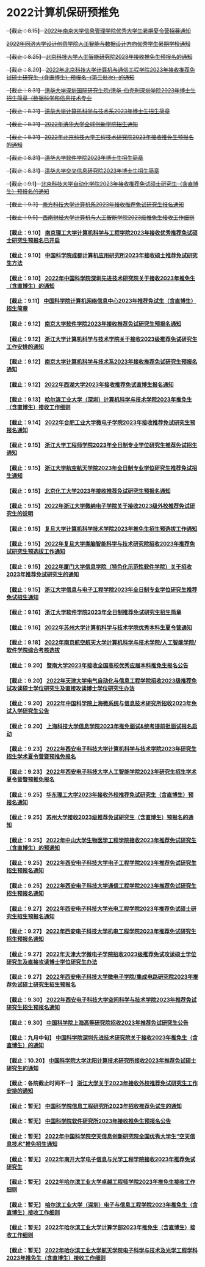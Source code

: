 
#  2022计算机保研预推免

~~【截止：8.15】 [2022年南京大学信息管理学院优秀大学生暑期夏令营招募通知](https://im.nju.edu.cn/c5/af/c13263a574895/page.htm)~~

~~[2022年同济大学设计创意学院人工智能与数据设计方向优秀学生暑期学校通知](https://mp.weixin.qq.com/s/K6grG2Z4e796p09jYnqVYA)~~

~~【截止：8.25】 [北京科技大学人工智能研究院2023年接收推免生预报名的通知](https://ai.ustb.edu.cn/xwgg/tzgg/6f365bb1829046e2b4b970b28bf62b07.htm)~~

~~【截止：8.29】 [2022年北京科技大学计算机与通信工程学院2023年接收推荐免试硕士研究生（含直博生）预报名（第二批次）的通知](https://docs.qq.com/scenario/link.html?url=http%3A%2F%2Fscce.ustb.edu.cn%2Fxinwentongzhi%2Ftongzhigonggao%2F2022-08-22%2F1919.html&pid=300000000$JucHifGCWWSS&cid=144115352734164137)~~

~~【截止：8.31】 [清华大学深圳国际研究生院/清华-伯克利深圳学院2023年博士生招生简章（数据科学和信息技术专业](https://www.sigs.tsinghua.edu.cn/2022/0727/c118a56261/page.htm)~~

~~【截止：8.31】 [清华大学计算机科学与技术系2023年博士生招生简章](https://yzbm.tsinghua.edu.cn/publish/s03/s0302/detail/79f6c17e-8b2a-446b-b8a8-cfb3e5535128?yxsdm=024)~~

~~【截止：8.31】 [2022年清华大学全球创新学院招生通知](https://gix.tsinghua.edu.cn/zs1.htm)~~

~~【截止：8.31】 [2022年北京科技大学工程技术研究院2023年接收推免生预报名的通知](http://iet.ustb.edu.cn/articledetail.asp?cateID=1&boardAID=0&boardBID=0&categoryID=0&deptAID=0&ID=847)~~

~~【截止：8.31】 [清华大学软件学院2023年博士生招生简章](https://yzbm.tsinghua.edu.cn/publish/s03/s0302/detail/678922c3-3e94-461c-919d-36fa61ac87a5?yxsdm=410)~~

~~【截止：8.31】 [清华大学交叉信息研究院2023年博士生招生简章](https://yzbm.tsinghua.edu.cn/publish/s03/s0302/detail/c328b8df-af6a-40d3-afad-19ccc7770c06?yxsdm=047)~~

~~【截止：9.1】 [北京科技大学自动化学院2023年接收推荐免试硕士研究生（含直博生）预报名的通知](http://saee.ustb.edu.cn/gonggaogongshi/20220816/1405.html)~~

~~【截止：9.3】 [南方科技大学计算机系2023年接收推荐免试研究生报名通知](https://cse.sustech.edu.cn/cn/news/view/id/938)~~

~~【截止：9.5】 [西南财经大学计算机与人工智能学院2023级推免生接收工作细则](https://yz.swufe.edu.cn/chaxun/yzb/tms/2023/jiuyue/bm/011.pdf)~~

#### 【截止：9.10】 [南京理工大学计算机科学与工程学院2023年接收优秀推荐免试硕士研究生预报名已开启](https://cs.njust.edu.cn/94/70/c1820a300144/page.htm)
#### 【截止：9.10】 [中国科学院成都计算机应用研究所2023年接收硕士推荐免试研究生方法](http://www.casit.ac.cn/news/tongzhi/202208/16231.html)
#### 【截止：9.10】 [2022年中国科学院深圳先进技术研究院关于接收2023年推免生（含直博生）的通知](https://docs.qq.com/scenario/link.html?url=https%3A%2F%2Fwww.siat.ac.cn%2Fyjsjy2016%2Fzsjs2016%2F202208%2Ft20220819_6501718.html&pid=300000000$JBANFUDSirKY&cid=144115352734164137)
#### 【截止：9.11】 [中国科学院计算机网络信息中心2023年推荐免试生（含直博生）招生简章](http://cnic.cas.cn/zszp/202208/t20220822_6502607.html)
#### 【截止：9.12】 [南京大学软件学院2023年接收推荐免试研究生预报名通知](https://software.nju.edu.cn/tzgg/20220817/i226517.html)
#### 【截止：9.12】 [浙江大学计算机科学与技术学院关于接收2023级推荐免试研究生工作安排的通知](http://www.cs.zju.edu.cn/csen/2022/0817/c26739a2609415/page.htm)
#### 【截止：9.12】 [南京大学计算机科学与技术系2023年接收推荐免试研究生预报名通知](https://cs.nju.edu.cn/ea/1d/c1654a584221/page.htm)
#### 【截止：9.12】 [2022年西湖大学2023年接收推荐免试直博生报名通知](https://www.westlake.edu.cn/admissions_aid/graduate/zsdt1/202208/t20220808_22022.shtml)
#### 【截止：9.13】 [哈尔滨工业大学（深圳）计算机科学与技术学院2023年推免生（含直博生）接收工作细则](http://cs.hitsz.edu.cn/info/1029/6192.htm)

#### 【截止：9.14】 [2022年合肥工业大学微电子学院2023年接收推荐免试研究生预报名通知](https://docs.qq.com/scenario/link.html?url=http%3A%2F%2Fwdzxy.hfut.edu.cn%2F2022%2F0829%2Fc5630a282238%2Fpage.htm&pid=300000000$JMLrWfomiIyj&cid=144115352734164137)


#### 【截止：9.15】 [浙江大学工程师学院2023年全日制专业学位研究生推荐免试招生通知](https://pi.zju.edu.cn/2022/0808/c67026a2608240/page.htm)
#### 【截止：9.15】 [浙江大学航空航天学院2023年全日制专业学位研究生推荐免试招生通知](http://saa.zju.edu.cn/redir.php?catalog_id=12239&object_id=120374)
#### 【截止：9.15】 [北京化工大学2023年接收推荐免试研究生预报名通知](https://graduate.buct.edu.cn/2022/0831/c1392a170746/page.htm)
#### 【截止：9.15】 [2022年浙江大学微纳电子学院关于接收2023级外校推荐免试研究生的说明](https://mne.zju.edu.cn/2022/0812/c54013a2608933/page.htm)
#### 【截止：9.15】 [复旦大学计算机科学技术学院2023年推免生招生预选拔工作通知](https://cs.fudan.edu.cn/f7/3d/c24257a456509/page.htm)

#### 【截止：9.15】 [2022年复旦大学类脑智能科学与技术研究院招收2023年推荐免试研究生预选拔工作通知](https://istbi.fudan.edu.cn/info/1167/4695.htm)
#### 【截止：9.15】 [2022年厦门大学信息学院（特色化示范性软件学院）关于招收2023年推荐免试研究生的通知](https://informatics.xmu.edu.cn/info/1050/21749.htm)

#### 【截止：9.15】 [浙江大学信息与电子工程学院2023年全日制专业学位研究生推荐免试招生通知](http://www.isee.zju.edu.cn/2022/0808/c21109a2608186/page.htm)
#### 【截止：9.16】 [浙江大学软件学院2023年全日制推荐免试研究生招生简章](http://www.cst.zju.edu.cn/2022/0809/c32178a2608322/page.htm)
#### 【截止：9.16】 [2022年苏州大学计算机科学与技术学院优秀本科生夏令营通知](https://mp.weixin.qq.com/s/KZuF2kOYUpN-ML9hzhofsQ)
#### 【截止：9.18】 [2022年南京航空航天大学计算机科学与技术学院/人工智能学院/软件学院综合考核选拔](http://cs.nuaa.edu.cn/2022/0622/c10851a286661/page.htm)
#### 【截止：9.20】 [暨南大学2023年接收全国高校优秀应届本科推免生报名公告](https://yz.jnu.edu.cn/2022/0810/c33059a712715/page.htm)

#### 【截止：9.20】 [2022年天津大学电气自动化与信息工程学院招收2023级推荐免试攻读硕士学位研究生及直接攻读博士学位研究生办法](http://seea.tju.edu.cn/info/1031/3236.htm)

#### 【截止：9.20】 [2022年中国科学院上海微系统与信息技术研究所招收2023年免试入学研究生公告](https://docs.qq.com/scenario/link.html?url=http%3A%2F%2Fsim.cas.cn%2Fyjs%2Fzsxx%2Fyjs_sszs%2F202208%2Ft20220830_6505625.html&pid=300000000$JtdhLIzlGIot&cid=144115352734164137)

#### 【截止：9.20】 [上海科技大学信息学院2023年推免面试&统考提前批面试报名启动](https://sist.shanghaitech.edu.cn/2022/0822/c2863a784243/page.htm)
#### 【截止：9.23】 [2022年西安电子科技大学计算机科学与技术学院2023年研究生招生学术夏令营暨预推免报名](https://cs.xidian.edu.cn/info/1026/14793.htm)
#### 【截止：9.23】 [2022年西安电子科技大学人工智能学院2023年研究生招生学术夏令营暨预推免报名](https://sai.xidian.edu.cn/info/1106/7501.htm)
#### 【截止：9.25】 [华东理工大学2023年接收外校推荐免试研究生（含直博生）预报名通知](https://gschool.ecust.edu.cn/2022/0818/c12708a147780/page.htm)
#### 【截止：9.25】 [苏州大学接收2023级推荐免试研究生（含直博生）预报名的通知](http://yjs.suda.edu.cn/b2/8f/c8365a504463/page.psp)

#### 【截止：9.25】 [2022年中山大学生物医学工程学院接收2023年推荐免试研究生（含直博生）的预通知](https://docs.qq.com/scenario/link.html?url=https%3A%2F%2Fbme.sysu.edu.cn%2Fnoticezs%2F1402821.htm&pid=300000000$JNklpnGelArJ&cid=144115352734164137)

#### 【截止：9.25】 [2022年西安电子科技大学电子工程学院2023年推荐免试研究生招生预报名通知](https://see.xidian.edu.cn/html/news/11439.html)
#### 【截止：9.25】 [2022年西安电子科技大学通信工程学院2023年推荐免试研究生招生预报名通知](https://ste.xidian.edu.cn/info/1337/7077.htm)
#### 【截止：9.27】 [2022年西安电子科技大学光电工程学院2023年推荐免试硕士研究生招生预报名通知](https://soe.xidian.edu.cn/info/1095/10214.htm)
#### 【截止：9.27】 [2022年西安电子科技大学机电工程学院2023年推荐免试研究生招生预报名通知](https://eme.xidian.edu.cn/info/1012/6425.htm)

#### 【截止：9.27】 [2022年天津大学微电子学院招收2023级推荐免试攻读硕士学位研究生及直接攻读博士学位研究生办法](http://sme.tju.edu.cn/sytzgg/202209/t20220902_322517.htm)

#### 【截止：9.27】 [2022年西安电子科技大学微电子学院/集成电路研究院2023年推荐免试硕士研究生招生预报名](https://sme.xidian.edu.cn/html/tzgg/jl/2022/0628/1858.html)
#### 【截止：9.30】 [2022年西安电子科技大学空间科学与技术学院2023年推荐免试研究生招生预报名通知](https://sast.xidian.edu.cn/info/1014/5382.htm)
#### 【截止：9.30】 [中国科学院上海高等研究院招收2023年推荐免试研究生公告](http://www.sari.cas.cn/gradedu/gdzssz/gdtms/202208/t20220819_6502019.html)
#### 【截止：九月中旬】 [中国科学院深圳先进技术研究院关于接收2023年推免生（含直博生）的通知](	http://siat.cas.cn/yjsjy2016/zsjs2016/202208/t20220819_6501718.html)
#### 【截止：10.20】 [中国科学院大学沈阳计算技术研究所接收2023年推荐免试硕士研究生的通知](http://yjs.sict.ac.cn/index.php?m=content&c=index&a=show&catid=15&id=102)
#### 【截止：各院截止时间不一】 [浙江大学关于2023年接收外校推荐免试研究生工作安排的通知](	http://www.grs.zju.edu.cn/yjszs/2022/0805/c28498a2608047/page.htm)
#### 【截止：暂无】 [中国科学院信息工程研究所2023年招收推荐免试生的通知](http://www.iie.cas.cn/xsjy2020/zxtz2020/202208/t20220831_6507455.html)
#### 【截止：暂无】 [中国科学院软件研究所2023年接收推免生预报名公告](http://www.iscas.ac.cn/yjsjy2016/zsxx2016/202208/t20220802_6496147.html)
#### 【截止：暂无】 [2022年中国科学院空天信息创新研究院全国优秀大学生“空天信息技术”推免招生通知](https://mp.weixin.qq.com/s/Birg28ppVPIXKO4fZTZa_g)
#### 【截止：暂无】 [2022年南开大学电子信息与光学工程学院接收2023年推荐免试研究生](https://ceo.nankai.edu.cn/info/1099/3362.htm)
#### 【截止：暂无】 [2022年哈尔滨工业大学卓越工程师学院2023年推免生接收工作细则](http://yzb.hit.edu.cn/2022/0719/c13322a279185/page.htm)
#### 【截止：暂无】 [哈尔滨工业大学（深圳）电子与信息工程学院2023年推免生（含直博生）接收工作细则](http://eie.hitsz.edu.cn/info/1007/2152.htm)
#### 【截止：暂无】 [2022年哈尔滨工业大学计算学部2023年推免生（含直博生）接收工作细则](http://computing.hit.edu.cn/2022/0719/c11271a279171/page.htm)
#### 【截止：暂无】 [2022年哈尔滨工业大学航天学院电子科学与技术及光学工程学科2023年推免生（含直博生）接收工作细则](http://sa.hit.edu.cn/2022/0715/c6582a279079/page.htm)

